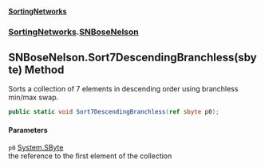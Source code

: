 #### [SortingNetworks](index.md 'index')
### [SortingNetworks](SortingNetworks.md 'SortingNetworks').[SNBoseNelson](SortingNetworks_SNBoseNelson.md 'SortingNetworks.SNBoseNelson')
## SNBoseNelson.Sort7DescendingBranchless(sbyte) Method
Sorts a collection of 7 elements in descending order using branchless min/max swap.  
```csharp
public static void Sort7DescendingBranchless(ref sbyte p0);
```
#### Parameters
<a name='SortingNetworks_SNBoseNelson_Sort7DescendingBranchless(sbyte)_p0'></a>
`p0` [System.SByte](https://docs.microsoft.com/en-us/dotnet/api/System.SByte 'System.SByte')  
the reference to the first element of the collection
  
